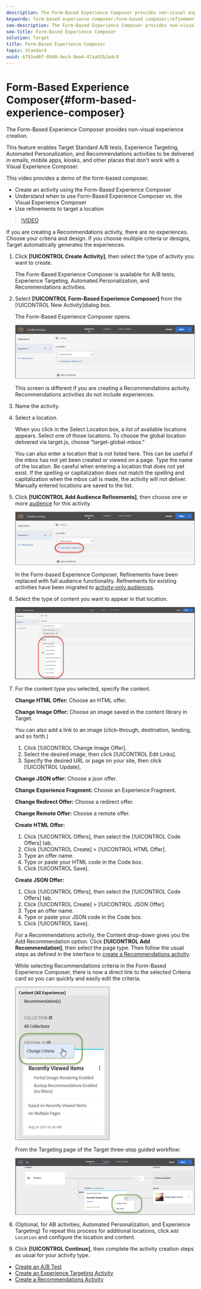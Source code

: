 ```yaml
---
description: The Form-Based Experience Composer provides non-visual experience creation.
keywords: form-based experience composer;form-based composer;refinements
seo-description: The Form-Based Experience Composer provides non-visual experience creation.
seo-title: Form-Based Experience Composer
solution: Target
title: Form-Based Experience Composer
topic: Standard
uuid: 6791ed6f-69d0-4ec4-9ea4-47aa92b2a4c9
---
```


# Form-Based Experience Composer{#form-based-experience-composer}

The Form-Based Experience Composer provides non-visual experience creation.

 This feature enables Target Standard A/B tests, Experience Targeting, Automated Personalization, and Recommendations activities to be delivered in emails, mobile apps, kiosks, and other places that don't work with a Visual Experience Composer.

This video provides a demo of the form-based composer.

* Create an activity using the Form-Based Experience Composer 
* Understand when to use Form-Based Experience Composer vs. the Visual Experience Composer 
* Use refinements to target a location

>[!VIDEO](https://www.youtube.com/watch?v=R9hcD9D1VPY)

If you are creating a Recommendations activity, there are no experiences. Choose your criteria and design. If you choose multiple criteria or designs, Target automatically generates the experiences. 

1. Click **[!UICONTROL Create Activity]**, then select the type of activity you want to create.

   The Form-Based Experience Composer is available for A/B tests, Experience Targeting, Automated Personalization, and Recommendations activities. 
1. Select **[!UICONTROL Form-Based Experience Composer]** from the [!UICONTROL New Activity]dialog box.

   The Form-Based Experience Composer opens.

   ![](assets/location_refinements.png)

   This screen is different if you are creating a Recommendations activity. Recommendations activities do not include experiences. 
1. Name the activity.
1. Select a location.

   When you click in the Select Location box, a list of available locations appears. Select one of those locations. To choose the global location delivered via target.js, choose “target-global-mbox.”

   You can also enter a location that is not listed here. This can be useful if the mbox has not yet been created or viewed on a page. Type the name of the location. Be careful when entering a location that does not yet exist. If the spelling or capitalization does not match the spelling and capitalization when the mbox call is made, the activity will not deliver. Manually entered locations are saved to the list. 
1. Click **[!UICONTROL Add Audience Refinements]**, then choose one or more [audience](../c-target/target.md#concept_A782F8481A5041EBA75103CB26376522) for this activity.

   ![](assets/location_refinements_2.png)

   In the Form-based Experience Composer, Refinements have been replaced with full audience functionality. Refinements for existing activities have been migrated to [activity-only audiences](../c-target/creating-activity-only-audience.md#concept_A6BADCF530ED4AE1852E677FEBE68483). 
1. Select the type of content you want to appear in that location.

   ![](assets/form_content.png)

1. For the content type you selected, specify the content.

   **Change HTML Offer:** Choose an HTML offer.

   **Change Image Offer:** Choose an image saved in the content library in Target.

   You can also add a link to an image (click-through, destination, landing, and so forth.)

      1. Click [!UICONTROL Change Image Offer].
      1. Select the desired image, then click [!UICONTROL Edit Links].
      1. Specify the desired URL or page on your site, then click [!UICONTROL Update].

   **Change JSON offer:** Choose a json offer.

   **Change Experience Fragment:** Choose an Experience Fragment.

   **Change Redirect Offer:** Choose a redirect offer.

   **Change Remote Offer:** Choose a remote offer.

   **Create HTML Offer:**

      1. Click [!UICONTROL Offers], then select the [!UICONTROL Code Offers] tab.
      1. Click [!UICONTROL Create] > [!UICONTROL HTML Offer].
      1. Type an offer name.
      1. Type or paste your HTML code in the Code box.
      1. Click [!UICONTROL Save].

   **Create JSON Offer:**

      1. Click [!UICONTROL Offers], then select the [!UICONTROL Code Offers] tab.
      1. Click [!UICONTROL Create] > [!UICONTROL JSON Offer].
      1. Type an offer name.
      1. Type or paste your JSON code in the Code box.
      1. Click [!UICONTROL Save].

   For a Recommendations activity, the Content drop-down gives you the Add Recommendation option. Click **[!UICONTROL Add Recommendation]**, then select the page type. Then follow the usual steps as defined in the interface to [create a Recommendations activity](https://marketing.adobe.com/resources/help/en_US/target/recs/t_create_recs_activity.html).

   While selecting Recommendations criteria in the Form-Based Experience Composer, there is now a direct link to the selected Criteria card so you can quickly and easily edit the criteria.

   ![](assets/change_criteria.png)

   From the Targeting page of the Target three-step guided workflow:

   ![](assets/change_criteria_2.png)

1. (Optional, for AB activities, Automated Personalization, and Experience Targeting) To repeat this process for additional locations, click `Add Location` and configure the location and content.
1. Click **[!UICONTROL Continue]**, then complete the activity creation steps as usual for your activity type.

* [Create an A/B Test](../c-activities/t-test-ab/t-test-create-ab/test-create-ab.md#task_68C8079BF9FF4625A3BD6680D554BB72) 
* [Create an Experience Targeting Activity](../c-activities/t-experience-target/t-xt-create/xt-create.md#task_D6B3429AC31549E1A70EDF04B3DDC765) 
* [Create a Recommendations Activity](../c-recommendations/t-create-recs-activity/create-recs-activity.md#task_6874328773C64C44A73F0A130AD3F96F)


